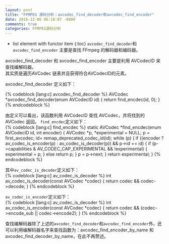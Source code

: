 ```yaml
---
layout: post
title: "FFMPEG 源码分析：avcodec_find_decoder和avcodec_find_encoder"
date: 2016-12-06 06:18:07 -0800
comments: true
categories: FFMPEG源码分析
---
```


* list element with functor item
{:toc}
`avcodec_find_decoder`和`avcodec_find_encoder` 主要是查找 FFmpeg 的解码器和编码器。  
<!--more-->

avcodec_find_decoder 和 avcodec_find_encoder 主要是利用 AVCodecID 来查找编解码器。  
其实质是遍历AVCodec 链表并且获得符合AVCodecID的元素。  

avcodec_find_decoder 定义如下：  

{% codeblock [lang:c] avcodec_find_decoder %}
AVCodec *avcodec_find_decoder(enum AVCodecID id)
{
    return find_encdec(id, 0);
}
{% endcodeblock %}

由定义可以看出，该函数利用 AVCodecID 查找 AVCodec，并将找到的 AVCodec 返回。
`find_encdec`定义如下：  
{% codeblock [lang:c] find_encdec %}
static AVCodec *find_encdec(enum AVCodecID id, int encoder)
{
    AVCodec *p, *experimental = NULL;
    p = first_avcodec;
    id= remap_deprecated_codec_id(id);
    while (p) {
        if ((encoder ? av_codec_is_encoder(p) : av_codec_is_decoder(p)) &&
            p->id == id) {
            if (p->capabilities & AV_CODEC_CAP_EXPERIMENTAL && !experimental) {
                experimental = p;
            } else
                return p;
        }
        p = p->next;
    }
    return experimental;
}
{% endcodeblock %}

其中`av_codec_is_decoder`定义如下：  
{% codeblock [lang:c] av_codec_is_decoder %}
int av_codec_is_decoder(const AVCodec *codec)
{
    return codec && codec->decode;
}
{% endcodeblock %}

`av_codec_is_encoder`定义如下：  
{% codeblock [lang:c] av_codec_is_decoder %}
int av_codec_is_encoder(const AVCodec *codec)
{
    return codec && (codec->encode_sub || codec->encode2);
}
{% endcodeblock %}

查找编解码器除了上述的`avcodec_find_decoder`和`avcodec_find_encoder`外，还可以利用编解码器名字来查找函数为：avcodec_find_encoder_by_name 和 avcodec_find_decoder_by_name，在此不再赘述。




